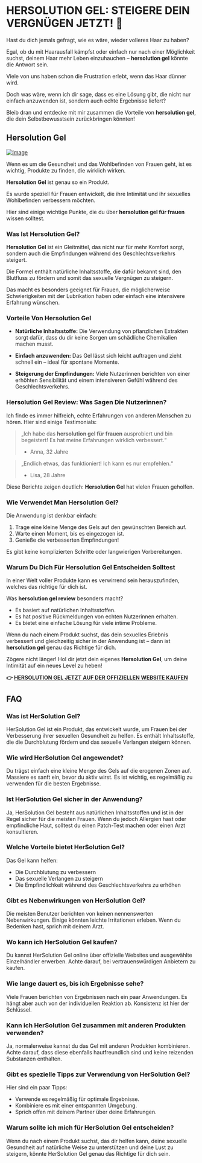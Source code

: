 # HERSOLUTION GEL: STEIGERE DEIN VERGNÜGEN JETZT! 🌟

Hast du dich jemals gefragt, wie es wäre, wieder volleres Haar zu haben? 

Egal, ob du mit Haarausfall kämpfst oder einfach nur nach einer Möglichkeit suchst, deinem Haar mehr Leben einzuhauchen – **hersolution gel** könnte die Antwort sein. 

Viele von uns haben schon die Frustration erlebt, wenn das Haar dünner wird. 

Doch was wäre, wenn ich dir sage, dass es eine Lösung gibt, die nicht nur einfach anzuwenden ist, sondern auch echte Ergebnisse liefert? 

Bleib dran und entdecke mit mir zusammen die Vorteile von **hersolution gel**, die dein Selbstbewusstsein zurückbringen könnten!

## Hersolution Gel

[![Image](https://www2.sellhealth.com/241/hersolgel500x140_A.jpg)](https://gchaffi.com/p3mEYWyc)

Wenn es um die Gesundheit und das Wohlbefinden von Frauen geht, ist es wichtig, Produkte zu finden, die wirklich wirken. 

**Hersolution Gel** ist genau so ein Produkt.

Es wurde speziell für Frauen entwickelt, die ihre Intimität und ihr sexuelles Wohlbefinden verbessern möchten. 

Hier sind einige wichtige Punkte, die du über **hersolution gel für frauen** wissen solltest.

### Was Ist Hersolution Gel?

**Hersolution Gel** ist ein Gleitmittel, das nicht nur für mehr Komfort sorgt, sondern auch die Empfindungen während des Geschlechtsverkehrs steigert. 

Die Formel enthält natürliche Inhaltsstoffe, die dafür bekannt sind, den Blutfluss zu fördern und somit das sexuelle Vergnügen zu steigern.

Das macht es besonders geeignet für Frauen, die möglicherweise Schwierigkeiten mit der Lubrikation haben oder einfach eine intensivere Erfahrung wünschen.

### Vorteile Von Hersolution Gel

- **Natürliche Inhaltsstoffe:** Die Verwendung von pflanzlichen Extrakten sorgt dafür, dass du dir keine Sorgen um schädliche Chemikalien machen musst.
  
- **Einfach anzuwenden:** Das Gel lässt sich leicht auftragen und zieht schnell ein – ideal für spontane Momente.
  
- **Steigerung der Empfindungen:** Viele Nutzerinnen berichten von einer erhöhten Sensibilität und einem intensiveren Gefühl während des Geschlechtsverkehrs.

### Hersolution Gel Review: Was Sagen Die Nutzerinnen?

Ich finde es immer hilfreich, echte Erfahrungen von anderen Menschen zu hören. Hier sind einige Testimonials:

> „Ich habe das **hersolution gel für frauen** ausprobiert und bin begeistert! Es hat meine Erfahrungen wirklich verbessert.“ 
> - Anna, 32 Jahre

> „Endlich etwas, das funktioniert! Ich kann es nur empfehlen.“ 
> - Lisa, 28 Jahre

Diese Berichte zeigen deutlich: **Hersolution Gel** hat vielen Frauen geholfen. 

### Wie Verwendet Man Hersolution Gel?

Die Anwendung ist denkbar einfach:

1. Trage eine kleine Menge des Gels auf den gewünschten Bereich auf.
2. Warte einen Moment, bis es eingezogen ist.
3. Genieße die verbesserten Empfindungen!

Es gibt keine komplizierten Schritte oder langwierigen Vorbereitungen.

### Warum Du Dich Für Hersolution Gel Entscheiden Solltest

In einer Welt voller Produkte kann es verwirrend sein herauszufinden, welches das richtige für dich ist. 

Was **hersolution gel review** besonders macht? 

- Es basiert auf natürlichen Inhaltsstoffen.
- Es hat positive Rückmeldungen von echten Nutzerinnen erhalten.
- Es bietet eine einfache Lösung für viele intime Probleme.

Wenn du nach einem Produkt suchst, das dein sexuelles Erlebnis verbessert und gleichzeitig sicher in der Anwendung ist – dann ist **hersolution gel** genau das Richtige für dich.

Zögere nicht länger! Hol dir jetzt dein eigenes **Hersolution Gel**, um deine Intimität auf ein neues Level zu heben!



**👉 [HERSOLUTION GEL JETZT AUF DER OFFIZIELLEN WEBSITE KAUFEN](https://gchaffi.com/p3mEYWyc)**

## FAQ

### Was ist HerSolution Gel?

HerSolution Gel ist ein Produkt, das entwickelt wurde, um Frauen bei der Verbesserung ihrer sexuellen Gesundheit zu helfen. Es enthält Inhaltsstoffe, die die Durchblutung fördern und das sexuelle Verlangen steigern können.

### Wie wird HerSolution Gel angewendet?

Du trägst einfach eine kleine Menge des Gels auf die erogenen Zonen auf. Massiere es sanft ein, bevor du aktiv wirst. Es ist wichtig, es regelmäßig zu verwenden für die besten Ergebnisse.

### Ist HerSolution Gel sicher in der Anwendung?

Ja, HerSolution Gel besteht aus natürlichen Inhaltsstoffen und ist in der Regel sicher für die meisten Frauen. Wenn du jedoch Allergien hast oder empfindliche Haut, solltest du einen Patch-Test machen oder einen Arzt konsultieren.

### Welche Vorteile bietet HerSolution Gel?

Das Gel kann helfen:

- Die Durchblutung zu verbessern
- Das sexuelle Verlangen zu steigern
- Die Empfindlichkeit während des Geschlechtsverkehrs zu erhöhen

### Gibt es Nebenwirkungen von HerSolution Gel?

Die meisten Benutzer berichten von keinen nennenswerten Nebenwirkungen. Einige könnten leichte Irritationen erleben. Wenn du Bedenken hast, sprich mit deinem Arzt.

### Wo kann ich HerSolution Gel kaufen?

Du kannst HerSolution Gel online über offizielle Websites und ausgewählte Einzelhändler erwerben. Achte darauf, bei vertrauenswürdigen Anbietern zu kaufen.

### Wie lange dauert es, bis ich Ergebnisse sehe?

Viele Frauen berichten von Ergebnissen nach ein paar Anwendungen. Es hängt aber auch von der individuellen Reaktion ab. Konsistenz ist hier der Schlüssel.

### Kann ich HerSolution Gel zusammen mit anderen Produkten verwenden?

Ja, normalerweise kannst du das Gel mit anderen Produkten kombinieren. Achte darauf, dass diese ebenfalls hautfreundlich sind und keine reizenden Substanzen enthalten.

### Gibt es spezielle Tipps zur Verwendung von HerSolution Gel?

Hier sind ein paar Tipps:

- Verwende es regelmäßig für optimale Ergebnisse.
- Kombiniere es mit einer entspannten Umgebung.
- Sprich offen mit deinem Partner über deine Erfahrungen.

### Warum sollte ich mich für HerSolution Gel entscheiden?

Wenn du nach einem Produkt suchst, das dir helfen kann, deine sexuelle Gesundheit auf natürliche Weise zu unterstützen und deine Lust zu steigern, könnte HerSolution Gel genau das Richtige für dich sein.